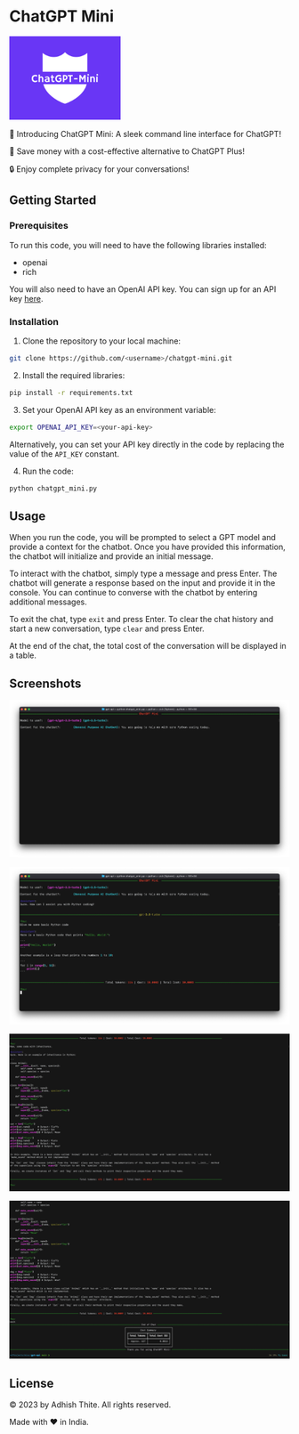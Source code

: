 # ChatGPT Mini

<img src="docs/images/logo.png" alt="Your Project Logo" width="200" height="150">

🚀 Introducing ChatGPT Mini: A sleek command line interface for ChatGPT!

🤑 Save money with a cost-effective alternative to ChatGPT Plus!

🔒 Enjoy complete privacy for your conversations!

## Getting Started

### Prerequisites

To run this code, you will need to have the following libraries installed:

- openai
- rich

You will also need to have an OpenAI API key. You can sign up for an API key [here](https://beta.openai.com/signup/).

### Installation

1. Clone the repository to your local machine:

```bash
git clone https://github.com/<username>/chatgpt-mini.git
```

2. Install the required libraries:

```bash
pip install -r requirements.txt
```

3. Set your OpenAI API key as an environment variable:

```bash
export OPENAI_API_KEY=<your-api-key>
```

Alternatively, you can set your API key directly in the code by replacing the value of the `API_KEY` constant.

4. Run the code:

```bash
python chatgpt_mini.py
```

## Usage

When you run the code, you will be prompted to select a GPT model and provide a context for the chatbot. Once you have
provided this information, the chatbot will initialize and provide an initial message.

To interact with the chatbot, simply type a message and press Enter. The chatbot will generate a response based on the
input and provide it in the console. You can continue to converse with the chatbot by entering additional messages.

To exit the chat, type `exit` and press Enter. To clear the chat history and start a new conversation, type `clear` and
press Enter.

At the end of the chat, the total cost of the conversation will be displayed in a table.

## Screenshots

![](docs/images/step2.png)

![](docs/images/step3.png)

![](docs/images/step4.png)

![](docs/images/step5.png)

## License

&copy; 2023 by Adhish Thite. All rights reserved.

Made with ❤️ in India.
